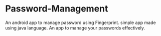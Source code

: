 # Password-Management
An android app to manage password using Fingerprint. simple app made using java language.
An app to manage your passwords effectively.
